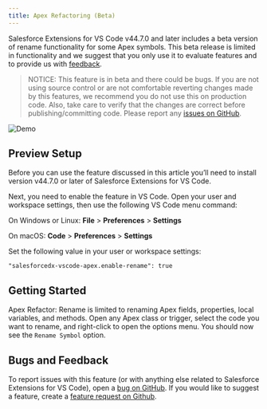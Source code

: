 ```yaml
---
title: Apex Refactoring (Beta)
---
```


Salesforce Extensions for VS Code v44.7.0 and later includes a beta version of rename functionality for some Apex symbols. This beta release is limited in functionality and we suggest that you only use it to evaluate features and to provide us with [feedback](#bugs-and-feedback).

> NOTICE: This feature is in beta and there could be bugs. If you are not using source control or are not comfortable reverting changes made by this features, we recommend you do not use this on production code. Also, take care to verify that the changes are correct before publishing/committing code. Please report any [issues on GitHub](https://github.com/forcedotcom/salesforcedx-vscode/issues/new?template=Bug_report.md).

![Demo](/images/apex-rename-demo.gif)

## Preview Setup

Before you can use the feature discussed in this article you’ll need to install version v44.7.0 or later of Salesforce Extensions for VS Code.

Next, you need to enable the feature in VS Code. Open your user and workspace settings, then use the following VS Code menu command:

On Windows or Linux: **File** > **Preferences** > **Settings**

On macOS: **Code** > **Preferences** > **Settings**

Set the following value in your user or workspace settings:

```
"salesforcedx-vscode-apex.enable-rename": true
```

## Getting Started

Apex Refactor: Rename is limited to renaming Apex fields, properties, local variables, and methods. Open any Apex class or trigger, select the code you want to rename, and right-click to open the options menu. You should now see the `Rename Symbol` option.

## Bugs and Feedback

To report issues with this feature (or with anything else related to Salesforce Extensions for VS Code), open a [bug on GitHub](https://github.com/forcedotcom/salesforcedx-vscode/issues/new?template=Bug_report.md). If you would like to suggest a feature, create a [feature request on Github](https://github.com/forcedotcom/salesforcedx-vscode/issues/new?template=Feature_request.md).
